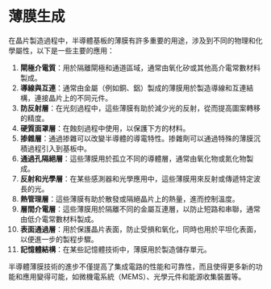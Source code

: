 # 薄膜生成

在晶片製造過程中，半導體基板的薄膜有許多重要的用途，涉及到不同的物理和化學屬性，以下是一些主要的應用：

1. **閘極介電質**：用於隔離閘極和通道區域，通常由氧化矽或其他高介電常數材料製成。
2. **導線與互連**：通常由金屬（例如銅、鋁）製成的薄膜用於製造導線和互連結構，連接晶片上的不同元件。
3. **防反射層**：在光刻過程中，這些薄膜有助於減少光的反射，從而提高圖案轉移的精度。
4. **硬質面罩層**：在蝕刻過程中使用，以保護下方的材料。
5. **掺雜層**：通過掺雜可以改變半導體的導電特性。掺雜劑可以通過特殊的薄膜沉積過程引入到基板中。
6. **通過孔隔絕層**：這些薄膜用於孤立不同的導體層，通常由氧化物或氮化物製成。
7. **反射和光學層**：在某些感測器和光學應用中，這些薄膜用來反射或傳遞特定波長的光。
8. **熱管理層**：這些薄膜有助於散發或隔絕晶片上的熱量，進而控制溫度。
9. **層間介電層**：這些薄膜用於隔離不同的金屬互連層，以防止短路和串聯，通常由低介電常數材料製成。
10. **表面通過層**：用於保護晶片表面，防止受損和氧化，同時也用於平坦化表面，以便進一步的製程步驟。
11. **記憶體結構**：在某些記憶體技術中，薄膜用於製造儲存單元。

半導體薄膜技術的進步不僅提高了集成電路的性能和可靠性，而且使得更多新的功能和應用變得可能，如微機電系統（MEMS）、光學元件和能源收集裝置等。
